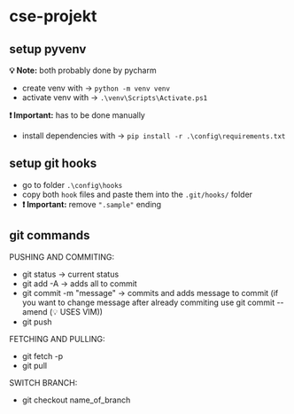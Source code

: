 # cse-projekt

## setup pyvenv
**💡 Note:** both probably done by pycharm
+ create venv with -> `python -m venv venv`
+ activate venv with -> `.\venv\Scripts\Activate.ps1` <br>

**❗ Important:** has to be done manually <br>
+ install dependencies with -> `pip install -r .\config\requirements.txt` <br>

## setup git hooks
+ go to folder `.\config\hooks`
+ copy both `hook` files and paste them into the `.git/hooks/` folder
+ **❗ Important:** remove `".sample"` ending

## git commands
PUSHING AND COMMITING: <br>
+ git status -> current status
+ git add -A -> adds all to commit
+ git commit -m "message" -> commits and adds message to  commit (if you want to change message after already commiting use git commit --amend (💡 USES VIM))
+ git push

FETCHING AND PULLING: <br>
+ git fetch -p
+ git pull

SWITCH BRANCH: <br>
+ git checkout name_of_branch
